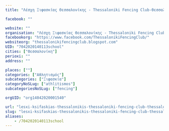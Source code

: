 ```yaml
---
title: "Λέσχη Ξιφασκίας Θεσσαλονίκης - Thessaloniki Fencing Club-Θεσσαλονίκη-Ξιφασκία"

facebook: ""

website: ""
organisation: "Λέσχη Ξιφασκίας Θεσσαλονίκης - Thessaloniki Fencing Club"
facebookorg: "https://www.facebook.com/ThessalonikiFencingClub/"
websiteorg: "thessalonikifencingclub.blogspot.com"
UID: "7042020140113school"
cities: ["Θεσσαλονίκη"]
perioxi: ""
address: ""

places: [""]
categories: ["Αθλητισμός"]
subcategories: ["Ξιφασκία"]
categoryNoSLug: ["athlitismos"]
subcategoriesNoSLug: ["fencing"]

orgUID: "org14042020001540"

url: "lesxi-ksifaskias-thessalonikis-thessaloniki-fencing-club-thessaloniki-ksifaskia/thessaloniki"
slug: "lesxi-ksifaskias-thessalonikis-thessaloniki-fencing-club-thessaloniki-ksifaskia"
aliases:
    - /7042020140113school
---
```






